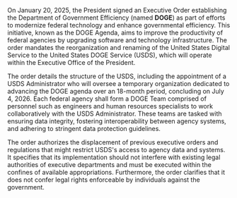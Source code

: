 On January 20, 2025, the President signed an Executive Order establishing the Department of Government Efficiency (named **DOGE**) as part of efforts to modernize federal technology and enhance governmental efficiency. This initiative, known as the DOGE Agenda, aims to improve the productivity of federal agencies by upgrading software and technology infrastructure. The order mandates the reorganization and renaming of the United States Digital Service to the United States DOGE Service (USDS), which will operate within the Executive Office of the President.

The order details the structure of the USDS, including the appointment of a USDS Administrator who will oversee a temporary organization dedicated to advancing the DOGE agenda over an 18-month period, concluding on July 4, 2026. Each federal agency shall form a DOGE Team comprised of personnel such as engineers and human resources specialists to work collaboratively with the USDS Administrator. These teams are tasked with ensuring data integrity, fostering interoperability between agency systems, and adhering to stringent data protection guidelines.

The order authorizes the displacement of previous executive orders and regulations that might restrict USDS's access to agency data and systems. It specifies that its implementation should not interfere with existing legal authorities of executive departments and must be executed within the confines of available appropriations. Furthermore, the order clarifies that it does not confer legal rights enforceable by individuals against the government.